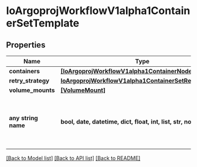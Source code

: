 # IoArgoprojWorkflowV1alpha1ContainerSetTemplate


## Properties
Name | Type | Description | Notes
------------ | ------------- | ------------- | -------------
**containers** | [**[IoArgoprojWorkflowV1alpha1ContainerNode]**](IoArgoprojWorkflowV1alpha1ContainerNode.md) |  | 
**retry_strategy** | [**IoArgoprojWorkflowV1alpha1ContainerSetRetryStrategy**](IoArgoprojWorkflowV1alpha1ContainerSetRetryStrategy.md) |  | [optional] 
**volume_mounts** | [**[VolumeMount]**](VolumeMount.md) |  | [optional] 
**any string name** | **bool, date, datetime, dict, float, int, list, str, none_type** | any string name can be used but the value must be the correct type | [optional]

[[Back to Model list]](../README.md#documentation-for-models) [[Back to API list]](../README.md#documentation-for-api-endpoints) [[Back to README]](../README.md)


